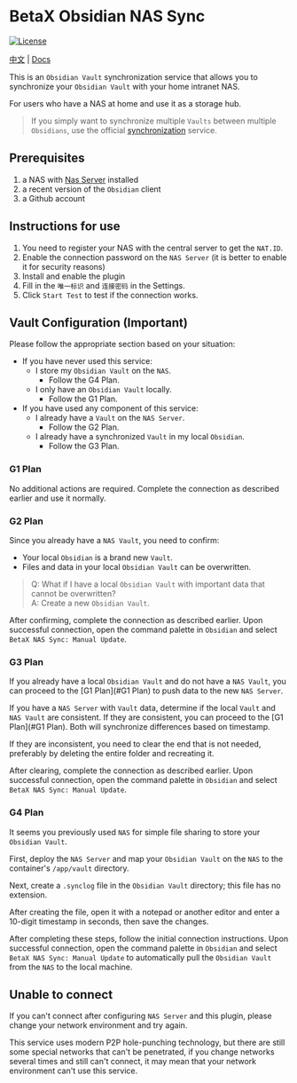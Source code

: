 # BetaX Obsidian NAS Sync

[![License](https://img.shields.io/badge/License-AGPLv3-blue.svg)](https://www.gnu.org/licenses/agpl-3.0.html)

[中文](README_zh.md) | [Docs](https://skye-z.github.io/ons/)

This is an `Obsidian Vault` synchronization service that allows you to synchronize your `Obsidian Vault` with your home intranet NAS.

For users who have a NAS at home and use it as a storage hub.

> If you simply want to synchronize multiple `Vaults` between multiple `Obsidians`, use the official [synchronization](https://obsidian.md/sync) service.

## Prerequisites

1. a NAS with [Nas Server](nas-server) installed
2. a recent version of the `Obsidian` client
3. a Github account

## Instructions for use

1. You need to register your NAS with the central server to get the `NAT.ID`.
2. Enable the connection password on the `NAS Server` (it is better to enable it for security reasons)
3. Install and enable the plugin
4. Fill in the `唯一标识` and `连接密码` in the Settings.
5. Click `Start Test` to test if the connection works.

## Vault Configuration (Important)

Please follow the appropriate section based on your situation:

- If you have never used this service:
  - I store my `Obsidian Vault` on the `NAS`.
    - Follow the G4 Plan.
  - I only have an `Obsidian Vault` locally.
    - Follow the G1 Plan.
- If you have used any component of this service:
  - I already have a `Vault` on the `NAS Server`.
    - Follow the G2 Plan.
  - I already have a synchronized `Vault` in my local `Obsidian`.
    - Follow the G3 Plan.

### G1 Plan

No additional actions are required. Complete the connection as described earlier and use it normally.

### G2 Plan

Since you already have a `NAS Vault`, you need to confirm:

- Your local `Obsidian` is a brand new `Vault`.
- Files and data in your local `Obsidian Vault` can be overwritten.

> Q: What if I have a local `Obsidian Vault` with important data that cannot be overwritten? <br/>
> A: Create a new `Obsidian Vault`.

After confirming, complete the connection as described earlier. Upon successful connection, open the command palette in `Obsidian` and select `BetaX NAS Sync: Manual Update`.

### G3 Plan

If you already have a local `Obsidian Vault` and do not have a `NAS Vault`, you can proceed to the [G1 Plan](#G1 Plan) to push data to the new `NAS Server`.

If you have a `NAS Server` with `Vault` data, determine if the local `Vault` and `NAS Vault` are consistent. If they are consistent, you can proceed to the [G1 Plan](#G1 Plan). Both will synchronize differences based on timestamp.

If they are inconsistent, you need to clear the end that is not needed, preferably by deleting the entire folder and recreating it.

After clearing, complete the connection as described earlier. Upon successful connection, open the command palette in `Obsidian` and select `BetaX NAS Sync: Manual Update`.

### G4 Plan

It seems you previously used `NAS` for simple file sharing to store your `Obsidian Vault`.

First, deploy the `NAS Server` and map your `Obsidian Vault` on the `NAS` to the container's `/app/vault` directory.

Next, create a `.synclog` file in the `Obsidian Vault` directory; this file has no extension.

After creating the file, open it with a notepad or another editor and enter a 10-digit timestamp in seconds, then save the changes.

After completing these steps, follow the initial connection instructions. Upon successful connection, open the command palette in `Obsidian` and select `BetaX NAS Sync: Manual Update` to automatically pull the `Obsidian Vault` from the `NAS` to the local machine.

## Unable to connect

If you can't connect after configuring `NAS Server` and this plugin, please change your network environment and try again.

This service uses modern P2P hole-punching technology, but there are still some special networks that can't be penetrated, if you change networks several times and still can't connect, it may mean that your network environment can't use this service.
